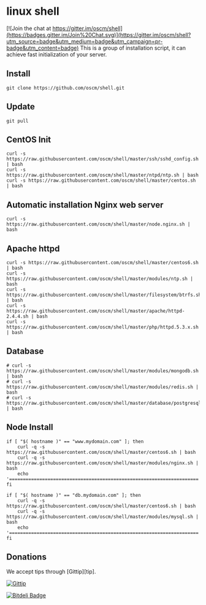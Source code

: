 linux shell
=====

[![Join the chat at https://gitter.im/oscm/shell](https://badges.gitter.im/Join%20Chat.svg)](https://gitter.im/oscm/shell?utm_source=badge&utm_medium=badge&utm_campaign=pr-badge&utm_content=badge)
This is a group of installation script, it can achieve fast initialization of your server.

Install
-----
	git clone https://github.com/oscm/shell.git
	
Update
-----
	git pull

CentOS Init
-----
	curl -s https://raw.githubusercontent.com/oscm/shell/master/ssh/sshd_config.sh | bash
	curl -s https://raw.githubusercontent.com/oscm/shell/master/ntpd/ntp.sh | bash
	curl -s https://raw.githubusercontent.com/oscm/shell/master/centos.sh | bash

Automatic installation Nginx web server
-----
	curl -s https://raw.githubusercontent.com/oscm/shell/master/node.nginx.sh | bash

Apache httpd
------------

    curl -s https://raw.githubusercontent.com/oscm/shell/master/centos6.sh | bash
    curl -s https://raw.githubusercontent.com/oscm/shell/master/modules/ntp.sh | bash
    curl -s https://raw.githubusercontent.com/oscm/shell/master/filesystem/btrfs.sh | bash
    curl -s https://raw.githubusercontent.com/oscm/shell/master/apache/httpd-2.4.4.sh | bash
    curl -s https://raw.githubusercontent.com/oscm/shell/master/php/httpd.5.3.x.sh | bash 

Database
--------

    # curl -s https://raw.githubusercontent.com/oscm/shell/master/modules/mongodb.sh | bash 
    # curl -s https://raw.githubusercontent.com/oscm/shell/master/modules/redis.sh | bash
    # curl -s https://raw.githubusercontent.com/oscm/shell/master/database/postgresql.sh | bash
    
Node Install
------------

    if [ "$( hostname )" == "www.mydomain.com" ]; then
		curl -q -s https://raw.githubusercontent.com/oscm/shell/master/centos6.sh | bash
		curl -q -s https://raw.githubusercontent.com/oscm/shell/master/modules/nginx.sh | bash
        echo '====================================================================='
    fi

    if [ "$( hostname )" == "db.mydomain.com" ]; then
		curl -q -s https://raw.githubusercontent.com/oscm/shell/master/centos6.sh | bash
		curl -q -s https://raw.githubusercontent.com/oscm/shell/master/modules/mysql.sh | bash
        echo '====================================================================='
    fi

Donations
---------
We accept tips through [Gittip][tip].

[![Gittip](http://img.shields.io/gittip/Homebrew.svg)](https://www.gittip.com/netkiller/)


[![Bitdeli Badge](https://d2weczhvl823v0.cloudfront.net/oscm/shell/trend.png)](https://bitdeli.com/free "Bitdeli Badge")


